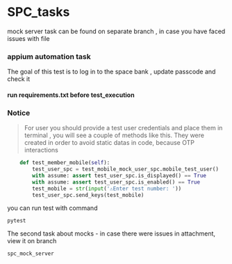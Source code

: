 # SPC_tasks

mock server task can be found on separate branch , in case you have faced issues with file

### appium automation task

The goal of this test is to log in to the space bank , update passcode and check it

#### run requirements.txt before test_execution

### Notice 
> For user you should provide a test user credentials and place them in terminal  , you will see a couple of methods like this. They were created in order to avoid static datas in code, because OTP interactions

```Python
    def test_member_mobile(self):
        test_user_spc = test_mobile_mock_user_spc.mobile_test_user()
        with assume: assert test_user_spc.is_displayed() == True
        with assume: assert test_user_spc.is_enabled() == True
        test_mobile = str(input('⚠️Enter test number: '))
        test_user_spc.send_keys(test_mobile)
```

you can run test with command
```commandline
pytest
```

The second task about mocks - in case there were issues in attachment, view it on branch

```commandline
spc_mock_server
```

